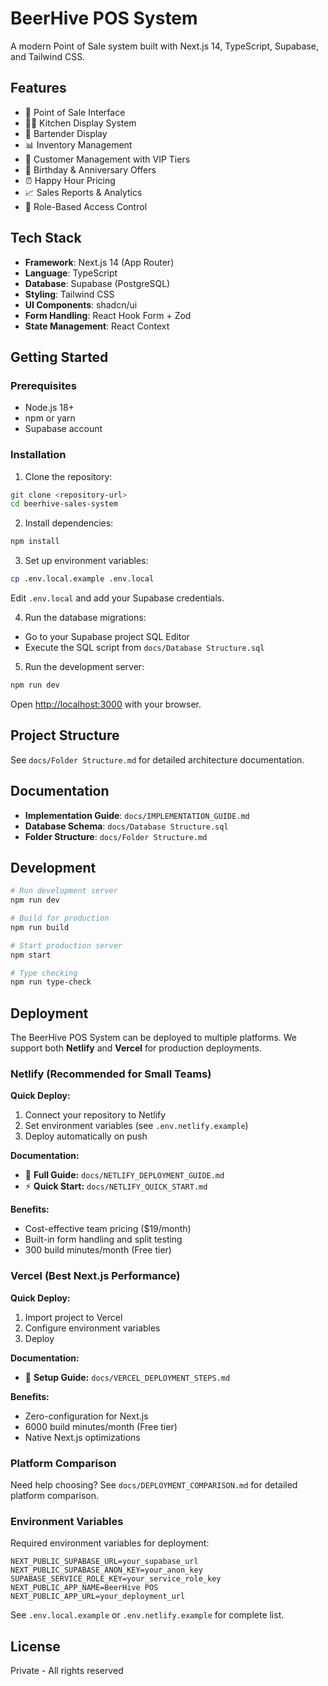 # BeerHive POS System

A modern Point of Sale system built with Next.js 14, TypeScript, Supabase, and Tailwind CSS.

## Features

- 🍺 Point of Sale Interface
- 👨‍🍳 Kitchen Display System
- 🍹 Bartender Display
- 📊 Inventory Management
- 👥 Customer Management with VIP Tiers
- 🎉 Birthday & Anniversary Offers
- ⏰ Happy Hour Pricing
- 📈 Sales Reports & Analytics
- 🔐 Role-Based Access Control

## Tech Stack

- **Framework**: Next.js 14 (App Router)
- **Language**: TypeScript
- **Database**: Supabase (PostgreSQL)
- **Styling**: Tailwind CSS
- **UI Components**: shadcn/ui
- **Form Handling**: React Hook Form + Zod
- **State Management**: React Context

## Getting Started

### Prerequisites

- Node.js 18+ 
- npm or yarn
- Supabase account

### Installation

1. Clone the repository:
```bash
git clone <repository-url>
cd beerhive-sales-system
```

2. Install dependencies:
```bash
npm install
```

3. Set up environment variables:
```bash
cp .env.local.example .env.local
```

Edit `.env.local` and add your Supabase credentials.

4. Run the database migrations:
- Go to your Supabase project SQL Editor
- Execute the SQL script from `docs/Database Structure.sql`

5. Run the development server:
```bash
npm run dev
```

Open [http://localhost:3000](http://localhost:3000) with your browser.

## Project Structure

See `docs/Folder Structure.md` for detailed architecture documentation.

## Documentation

- **Implementation Guide**: `docs/IMPLEMENTATION_GUIDE.md`
- **Database Schema**: `docs/Database Structure.sql`
- **Folder Structure**: `docs/Folder Structure.md`

## Development

```bash
# Run development server
npm run dev

# Build for production
npm run build

# Start production server
npm start

# Type checking
npm run type-check
```

## Deployment

The BeerHive POS System can be deployed to multiple platforms. We support both **Netlify** and **Vercel** for production deployments.

### Netlify (Recommended for Small Teams)

**Quick Deploy:**
1. Connect your repository to Netlify
2. Set environment variables (see `.env.netlify.example`)
3. Deploy automatically on push

**Documentation:**
- 📘 **Full Guide:** `docs/NETLIFY_DEPLOYMENT_GUIDE.md`
- ⚡ **Quick Start:** `docs/NETLIFY_QUICK_START.md`

**Benefits:**
- Cost-effective team pricing ($19/month)
- Built-in form handling and split testing
- 300 build minutes/month (Free tier)

### Vercel (Best Next.js Performance)

**Quick Deploy:**
1. Import project to Vercel
2. Configure environment variables
3. Deploy

**Documentation:**
- 📘 **Setup Guide:** `docs/VERCEL_DEPLOYMENT_STEPS.md`

**Benefits:**
- Zero-configuration for Next.js
- 6000 build minutes/month (Free tier)
- Native Next.js optimizations

### Platform Comparison

Need help choosing? See `docs/DEPLOYMENT_COMPARISON.md` for detailed platform comparison.

### Environment Variables

Required environment variables for deployment:

```env
NEXT_PUBLIC_SUPABASE_URL=your_supabase_url
NEXT_PUBLIC_SUPABASE_ANON_KEY=your_anon_key
SUPABASE_SERVICE_ROLE_KEY=your_service_role_key
NEXT_PUBLIC_APP_NAME=BeerHive POS
NEXT_PUBLIC_APP_URL=your_deployment_url
```

See `.env.local.example` or `.env.netlify.example` for complete list.

## License

Private - All rights reserved
